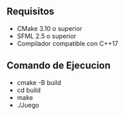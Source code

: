## Requisitos
- CMake 3.10 o superior
- SFML 2.5 o superior
- Compilador compatible con C++17
## Comando de Ejecucion
- cmake -B build
- cd build
- make
- ./Juego


